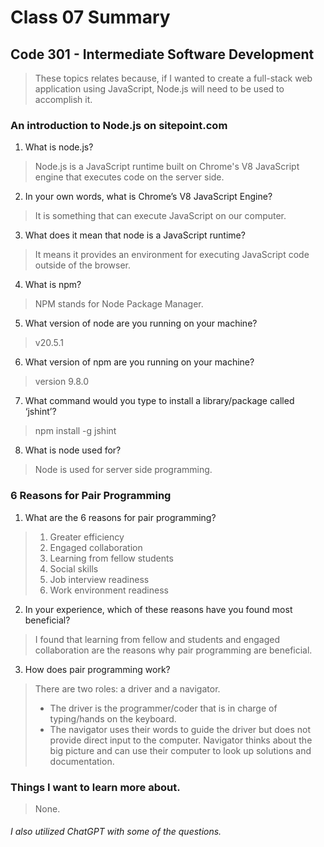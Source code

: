 # Class 07 Summary
## Code 301 - Intermediate Software Development

> These topics relates because, if I wanted to create a full-stack web application using JavaScript, Node.js will need to be used to accomplish it.

### An introduction to Node.js on sitepoint.com
1. What is node.js?
> Node.js is a JavaScript runtime built on Chrome's V8 JavaScript engine that executes code on the server side.
2. In your own words, what is Chrome’s V8 JavaScript Engine?
> It is something that can execute JavaScript on our computer.
3. What does it mean that node is a JavaScript runtime?
> It means it provides an environment for executing JavaScript code outside of the browser.
4. What is npm?
> NPM stands for Node Package Manager.
5. What version of node are you running on your machine?
> v20.5.1
6. What version of npm are you running on your machine?
> version 9.8.0
7. What command would you type to install a library/package called ‘jshint’?
> npm install -g jshint
8. What is node used for?
> Node is used for server side programming.

### 6 Reasons for Pair Programming
1. What are the 6 reasons for pair programming?
> 1. Greater efficiency
> 2. Engaged collaboration
> 3. Learning from fellow students
> 4. Social skills
> 5. Job interview readiness
> 6. Work environment readiness
2. In your experience, which of these reasons have you found most beneficial?
> I found that learning from fellow and students and engaged collaboration are the reasons why pair programming are beneficial.
3. How does pair programming work?
> There are two roles: a driver and a navigator.
> * The driver is the programmer/coder that is in charge of typing/hands on the keyboard.
> * The navigator uses their words to guide the driver but does not provide direct input to the computer. Navigator thinks about the big picture and can use their computer to look up solutions and documentation.

### Things I want to learn more about.
> None.


###### I also utilized ChatGPT with some of the questions.